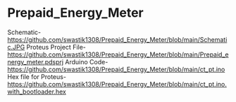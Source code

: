 # Prepaid_Energy_Meter
Schematic-https://github.com/swastik1308/Prepaid_Energy_Meter/blob/main/Schematic.JPG
Proteus Project File- https://github.com/swastik1308/Prepaid_Energy_Meter/blob/main/Prepaid_energy_meter.pdsprj
Arduino Code- https://github.com/swastik1308/Prepaid_Energy_Meter/blob/main/ct_pt.ino
Hex file for Proteus- https://github.com/swastik1308/Prepaid_Energy_Meter/blob/main/ct_pt.ino.with_bootloader.hex 
